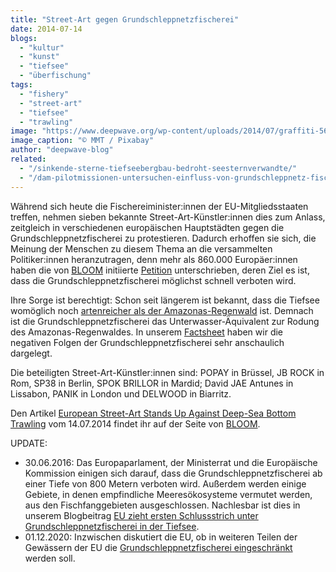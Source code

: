 ```yaml
---
title: "Street-Art gegen Grundschleppnetzfischerei"
date: 2014-07-14
blogs: 
  - "kultur"
  - "kunst"
  - "tiefsee"
  - "überfischung"
tags: 
  - "fishery"
  - "street-art"
  - "tiefsee"
  - "trawling"
image: "https://www.deepwave.org/wp-content/uploads/2014/07/graffiti-569265_1920.jpg"
image_caption: "© MMT / Pixabay"
author: "deepwave-blog"
related: 
  - "/sinkende-sterne-tiefseebergbau-bedroht-seesternverwandte/"
  - "/dam-pilotmissionen-untersuchen-einfluss-von-grundschleppnetz-fischerei-auf-meeresschutzgebiete-in-nord-und-ostsee/"
---
```


Während sich heute die Fischereiminister:innen der EU-Mitgliedsstaaten treffen, nehmen sieben bekannte Street-Art-Künstler:innen dies zum Anlass, zeitgleich in verschiedenen europäischen Hauptstädten gegen die Grundschleppnetzfischerei zu protestieren. Dadurch erhoffen sie sich, die Meinung der Menschen zu diesem Thema an die versammelten Politiker:innen heranzutragen, denn mehr als 860.000 Europäer:innen haben die von [BLOOM](http://www.bloomassociation.org/) initiierte [Petition](http://www.bloomassociation.org/en/european-street-art-stands-up-against-deep-sea-bottom-trawling/) unterschrieben, deren Ziel es ist, dass die Grundschleppnetzfischerei möglichst schnell verboten wird.

Ihre Sorge ist berechtigt: Schon seit längerem ist bekannt, dass die Tiefsee womöglich noch [artenreicher als der Amazonas-Regenwald](https://www.deepwave.org/sinkende-sterne-tiefseebergbau-bedroht-seesternverwandte/) ist. Demnach ist die Grundschleppnetzfischerei das Unterwasser-Äquivalent zur Rodung des Amazonas-Regenwaldes. In unserem [Factsheet](https://www.deepwave.org/wp-content/uploads/2016/07/DWfacts_Grundschleppnetzfischerei_2016.pdf) haben wir die negativen Folgen der Grundschleppnetzfischerei sehr anschaulich dargelegt.

Die beteiligten Street-Art-Künstler:innen sind: POPAY in Brüssel, JB ROCK in Rom, SP38 in Berlin, SPOK BRILLOR in Mardid; David JAE Antunes in Lissabon, PANIK in London und DELWOOD in Biarritz.

Den Artikel [European Street-Art Stands Up Against Deep-Sea Bottom Trawling](http://www.bloomassociation.org/en/european-street-art-stands-up-against-deep-sea-bottom-trawling/) vom 14.07.2014 findet ihr auf der Seite von [BLOOM](http://www.bloomassociation.org/).

UPDATE:

- 30.06.2016: Das Europaparlament, der Ministerrat und die Europäische Kommission einigen sich darauf, dass die Grundschleppnetzfischerei ab einer Tiefe von 800 Metern verboten wird. Außerdem werden einige Gebiete, in denen empfindliche Meeresökosysteme vermutet werden, aus den Fischfanggebieten ausgeschlossen. Nachlesbar ist dies in unserem Blogbeitrag [EU zieht ersten Schlussstrich unter Grundschleppnetzfischerei in der Tiefsee](https://www.deepwave.org/?p=1503).
- 01.12.2020: Inzwischen diskutiert die EU, ob in weiteren Teilen der Gewässern der EU die [Grundschleppnetzfischerei eingeschränkt](https://www.deepwave.org/dam-pilotmissionen-untersuchen-einfluss-von-grundschleppnetz-fischerei-auf-meeresschutzgebiete-in-nord-und-ostsee/) werden soll.

